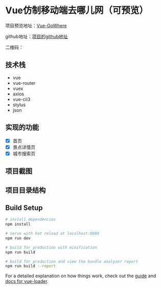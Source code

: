 # Vue仿制移动端去哪儿网（可预览）
项目预览地址：[Vue-GoWhere]()

github地址：[项目的github地址](https://github.com/Jacleklm/GoWhere/)

二维码：

## 技术栈
* vue
* vue-router
* vuex
* axios
* vue-cli3
* stylus
* json

## 实现的功能
- [x] 首页
- [x] 景点详情页
- [x] 城市搜索页

## 项目截图

## 项目目录结构


## Build Setup

``` bash
# install dependencies
npm install

# serve with hot reload at localhost:8080
npm run dev

# build for production with minification
npm run build

# build for production and view the bundle analyzer report
npm run build --report
```

For a detailed explanation on how things work, check out the [guide](http://vuejs-templates.github.io/webpack/) and [docs for vue-loader](http://vuejs.github.io/vue-loader).
